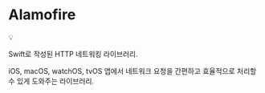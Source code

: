 # Alamofire

<aside>
💡

Swift로 작성된 HTTP 네트워킹 라이브러리.

iOS, macOS, watchOS, tvOS 앱에서 네트워크 요청을 간편하고 효율적으로 처리할 수 있게 도와주는 라이브러리.

</aside>